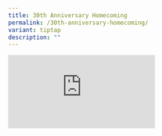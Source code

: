 ```yaml
---
title: 30th Anniversary Homecoming
permalink: /30th-anniversary-homecoming/
variant: tiptap
description: ""
---
```

<div class="iframe-wrapper">
<iframe allowfullscreen="true" frameborder="0" src="https://docs.google.com/document/d/e/2PACX-1vSNLxpIV7xaKyh4xdVPNuOOfaFSRqq86-lM5-Yy6-BRtP7djbV8IqpHsXbt95N-O4xuhuDxy27OC8nG/pub?embedded=true"></iframe>
</div>
<p></p>